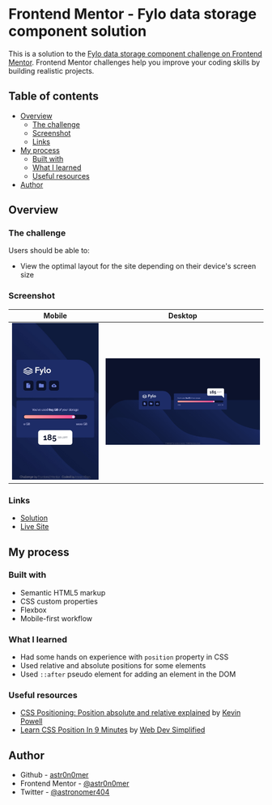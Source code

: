 # Frontend Mentor - Fylo data storage component solution

This is a solution to the [Fylo data storage component challenge on Frontend Mentor](https://www.frontendmentor.io/challenges/fylo-data-storage-component-1dZPRbV5n). Frontend Mentor challenges help you improve your coding skills by building realistic projects.

## Table of contents

- [Overview](#overview)
  - [The challenge](#the-challenge)
  - [Screenshot](#screenshot)
  - [Links](#links)
- [My process](#my-process)
  - [Built with](#built-with)
  - [What I learned](#what-i-learned)
  - [Useful resources](#useful-resources)
- [Author](#author)

## Overview

### The challenge

Users should be able to:

- View the optimal layout for the site depending on their device's screen size

### Screenshot

| Mobile                       | Desktop                       |
| ---------------------------- | ----------------------------- |
| ![](./screenshot-mobile.png) | ![](./screenshot-desktop.png) |

### Links

- [Solution](./)
- [Live Site](https://astr0n0mer.github.io/challenges-frontendmentor.io/fylo-data-storage-component/index.html)

## My process

### Built with

- Semantic HTML5 markup
- CSS custom properties
- Flexbox
- Mobile-first workflow

### What I learned

- Had some hands on experience with `position` property in CSS
- Used relative and absolute positions for some elements
- Used `::after` pseudo element for adding an element in the DOM

### Useful resources

- [CSS Positioning: Position absolute and relative explained](https://www.youtube.com/watch?v=P6UgYq3J3Qs) by [Kevin Powell](https://www.youtube.com/@KevinPowell)
- [Learn CSS Position In 9 Minutes](https://www.youtube.com/watch?v=jx5jmI0UlXU) by [Web Dev Simplified](https://www.youtube.com/@WebDevSimplified)

## Author

- Github - [astr0n0mer](https://www.github.com/astr0n0mer)
- Frontend Mentor - [@astr0n0mer](https://www.frontendmentor.io/profile/astr0n0mer)
- Twitter - [@astronomer404](https://www.twitter.com/astronomer404)

